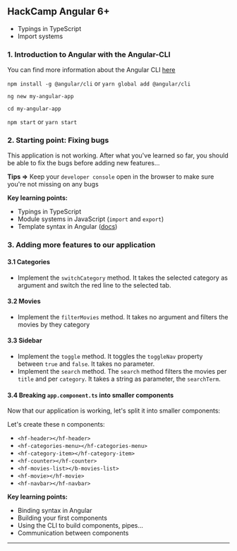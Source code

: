 ## HackCamp Angular 6+

- Typings in TypeScript
- Import systems

### 1. Introduction to Angular with the Angular-CLI

You can find more information about the Angular CLI [here](https://github.com/angular/angular-cli/wiki)

`npm install -g @angular/cli` or `yarn global add @angular/cli`

`ng new my-angular-app`

`cd my-angular-app`

`npm start` or `yarn start`

### 2. Starting point: Fixing bugs

This application is not working. After what you've learned so far, you should be able to fix the bugs before adding new features...

**Tips =>** Keep your `developer console` open in the browser to make sure you're not missing on any bugs

**Key learning points:**

- Typings in TypeScript
- Module systems in JavaScript (`import` and `export`)
- Template syntax in Angular ([docs](https://angular.io/guide/template-syntax))

### 3. Adding more features to our application

#### 3.1 Categories

- Implement the `switchCategory` method. It takes the selected category as argument and switch the red line to the selected tab.

#### 3.2 Movies

- Implement the `filterMovies` method. It takes no argument and filters the movies by they category

#### 3.3 Sidebar

- Implement the `toggle` method. It toggles the `toggleNav` property between `true` and `false`. It takes no parameter.
- Implement the `search` method. The `search` method filters the movies per `title` and per `category`. It takes a string as parameter, the `searchTerm`.

#### 3.4 Breaking `app.component.ts` into smaller components

Now that our application is working, let's split it into smaller components:

Let's create these n components:

- `<hf-header></hf-header>`
- `<hf-categories-menu></hf-categories-menu>`
- `<hf-category-item></hf-category-item>`
- `<hf-counter></hf-counter>`
- `<hf-movies-list></b-movies-list>`
- `<hf-movie></hf-movie>`
- `<hf-navbar></hf-navbar>`

**Key learning points:**

- Binding syntax in Angular
- Building your first components
- Using the CLI to build components, pipes...
- Communication between components

---
